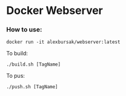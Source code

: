# Docker Webserver

### How to use:
```
docker run -it alexbursak/webserver:latest
```
To build:
```
./build.sh [TagName]
```
To pus:
```
./push.sh [TagName]
```